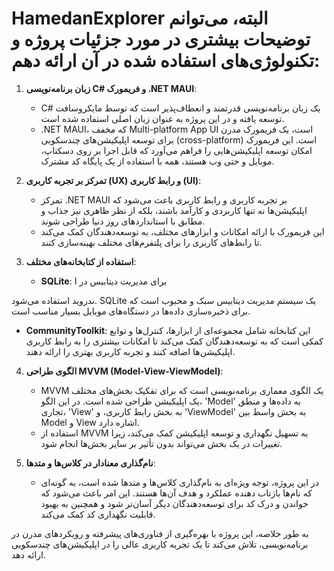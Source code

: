 # HamedanExplorer البته، می‌توانم توضیحات بیشتری در مورد جزئیات پروژه و تکنولوژی‌های استفاده شده در آن ارائه دهم:

1. **زبان برنامه‌نویسی C# و فریمورک .NET MAUI**: 
   - C# یک زبان برنامه‌نویسی قدرتمند و انعطاف‌پذیر است که توسط مایکروسافت توسعه یافته و در این پروژه به عنوان زبان اصلی استفاده شده است.
   - .NET MAUI، که مخفف Multi-platform App UI است، یک فریمورک مدرن برای توسعه اپلیکیشن‌های چندسکویی (cross-platform) است. این فریمورک امکان توسعه اپلیکیشن‌هایی را فراهم می‌آورد که قابل اجرا بر روی دسکتاپ، موبایل و حتی وب هستند، همه با استفاده از یک پایگاه کد مشترک.

2. **تمرکز بر تجربه کاربری (UX) و رابط کاربری (UI)**:
   - تمرکز .NET MAUI بر تجربه کاربری و رابط کاربری باعث می‌شود که اپلیکیشن‌ها نه تنها کاربردی و کارآمد باشند، بلکه از نظر ظاهری نیز جذاب و مطابق با استانداردهای روز دنیا طراحی شوند.
   - این فریمورک با ارائه امکانات و ابزارهای مختلف، به توسعه‌دهندگان کمک می‌کند تا رابط‌های کاربری را برای پلتفرم‌های مختلف بهینه‌سازی کنند.

3. **استفاده از کتابخانه‌های مختلف**:
   - **SQLite**: برای مدیریت دیتابیس در ا

ندروید استفاده می‌شود. SQLite یک سیستم مدیریت دیتابیس سبک و محبوب است که برای ذخیره‌سازی داده‌ها در دستگاه‌های موبایل بسیار مناسب است.
   - **CommunityToolkit**: این کتابخانه شامل مجموعه‌ای از ابزارها، کنترل‌ها و توابع کمکی است که به توسعه‌دهندگان کمک می‌کند تا امکانات بیشتری را به رابط کاربری اپلیکیشن‌ها اضافه کنند و تجربه کاربری بهتری را ارائه دهند.

4. **الگوی طراحی MVVM (Model-View-ViewModel)**:
   - MVVM یک الگوی معماری برنامه‌نویسی است که برای تفکیک بخش‌های مختلف یک اپلیکیشن طراحی شده است. در این الگو، 'Model' به داده‌ها و منطق تجاری، 'View' به بخش رابط کاربری، و 'ViewModel' به بخش واسط بین Model و View اشاره دارد.
   - استفاده از MVVM به تسهیل نگهداری و توسعه اپلیکیشن کمک می‌کند، زیرا تغییرات در یک بخش می‌تواند بدون تأثیر بر سایر بخش‌ها انجام شود.

5. **نام‌گذاری معنادار در کلاس‌ها و متدها**:
   - در این پروژه، توجه ویژه‌ای به نام‌گذاری کلاس‌ها و متدها شده است، به گونه‌ای که نام‌ها بازتاب دهنده عملکرد و هدف آن‌ها هستند. این امر باعث می‌شود که خواندن و درک کد برای توسعه‌دهندگان دیگر آسان‌تر شود و همچنین به بهبود قابلیت نگهداری کد کمک می‌کند.

به طور خلاصه، این پروژه با بهره‌گیری از فناوری‌های پیشرفته و رویکردهای مدرن در برنامه‌نویسی، تلاش می‌کند تا یک تجربه کاربری عالی را در اپلیکیشن‌های چندسکویی ارائه دهد.
